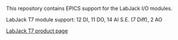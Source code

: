 This repository contains EPICS support for the LabJack I/O modules.


LabJack T7 module support: 12 DI, 11 DO, 14 AI S.E. (7 Diff), 2 AO

[LabJack T7 product page](https://labjack.com/products/t7 "LabJack T7")

